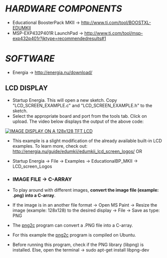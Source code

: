 # **_HARDWARE COMPONENTS_**
- Educational BoosterPack MKII -> http://www.ti.com/tool/BOOSTXL-EDUMKII
- MSP-EXP432P401R LaunchPad -> http://www.ti.com/tool/msp-exp432p401r?jktype=recommendedresults#1

# **_SOFTWARE_**
- Energia -> http://energia.nu/download/

## **LCD DISPLAY**
- Startup Energia. This will open a new sketch. Copy "LCD_SCREEN_EXAMPLE.c" and "LCD_SCREEN_EXAMPLE.h" to the sketch.
- Select the appropriate board and port from the tools tab. Click on upload. The video below displays the output of the above code:

[![IMAGE DISPLAY ON A 128x128 TFT LCD](http://img.youtube.com/vi/xQYOcPorGW0/0.jpg)](https://www.youtube.com/watch?v=xQYOcPorGW0 "IMAGE DISPLAY ON A 128x128 TFT LCD")

- This example is a slight modification of the already available built-in LCD examples. To learn more, check out: http://energia.nu/guide/edumkii/edumkii_lcd_screen_logos/  OR
- Startup Energia -> File -> Examples -> EducationalBP_MKII -> LCD_screen_Logos

- ### **IMAGE FILE -> C-ARRAY**
- To play around with different images, **convert the image file (example: .png) into a C-array**.
- If the image is in an another file format -> Open MS Paint -> Resize the image (example: 128x128) to the desired display -> File -> Save as type: PNG   
- The [png2c](https://github.com/vaskevich/png2c) program can convert a .PNG file into a C-array.
- For this example the [png2c](https://github.com/vaskevich/png2c) program is compiled on Ubuntu. 
- Before running this program, check if the PNG library (libpng) is installed. Else, open the terminal -> sudo apt-get install libpng-dev
